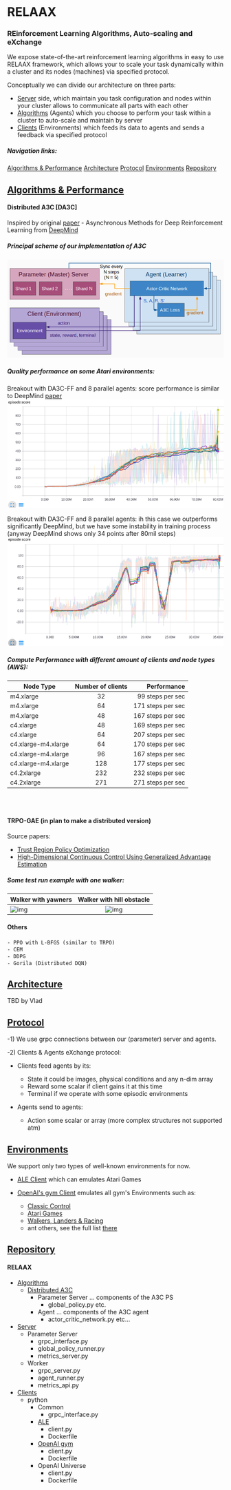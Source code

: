 # RELAAX
### REinforcement Learning Algorithms, Auto-scaling and eXchange

We expose state-of-the-art reinforcement learning algorithms in easy to use
RELAAX framework, which allows your to scale your task dynamically
within a cluster and its nodes (machines) via specified protocol.

Conceptually we can divide our architecture on three parts:

* [Server](/server) side, which maintain you task configuration and nodes
 within your cluster allows to communicate all parts with each other
* [Algorithms](/algos) (Agents) which you choose to perform your task
within a cluster to auto-scale and maintain by server
* [Clients](/clients) (Environments) which feeds its data to agents and
 sends a feedback via specified protocol
 
##### Navigation links:
[Algorithms & Performance](#algorithms--performance)
[Architecture](#architecture)
[Protocol](#protocol)
[Environments](#environments)
[Repository](#repository)

## [Algorithms & Performance](#relaax)

#### Distributed A3C [DA3C]
Inspired by original [paper](https://arxiv.org/abs/1602.01783) - Asynchronous Methods for Deep Reinforcement Learning from [DeepMind](https://deepmind.com/)

##### Principal scheme of our implementation of A3C
![img](resources/DA3C.png)

##### Quality performance on some Atari environments:
Breakout with DA3C-FF and 8 parallel agents: score performance is similar to DeepMind [paper](https://arxiv.org/pdf/1602.01783v2.pdf#19)
![img](resources/Breakout-8th-80mil.png "Breakout")

Breakout with DA3C-FF and 8 parallel agents: ih this case we outperforms significantly DeepMind, but
we have some instability in training process (anyway DeepMind shows only 34 points after 80mil steps)
![img](resources/Boxing-8th-35mil.png "Boxing")

##### Compute Performance with different amount of clients and node types (AWS):

| Node Type  | Number of clients | Performance       |
| ---------- |:-----------------:| -----------------:|
| m4.xlarge  |          32       | 99 steps per sec  |
| m4.xlarge  |          64       | 171 steps per sec |    
| m4.xlarge  |          48       | 167 steps per sec |
| c4.xlarge  |          48       | 169 steps per sec |
| c4.xlarge  |          64       | 207 steps per sec |
| c4.xlarge-m4.xlarge | 64       | 170 steps per sec |
| c4.xlarge-m4.xlarge | 96       | 167 steps per sec |
| c4.xlarge-m4.xlarge | 128      | 177 steps per sec |
| c4.2xlarge |          232      | 232 steps per sec |
| c4.2xlarge |          271      | 271 steps per sec |
<br><br>

#### TRPO-GAE (in plan to make a distributed version)
Source papers:
- [Trust Region Policy Optimization](https://arxiv.org/abs/1502.05477)
- [High-Dimensional Continuous Control Using Generalized Advantage Estimation](https://arxiv.org/abs/1506.02438)
    
##### Some test run example with one walker:

| Walker with yawners      | Walker with hill obstacle |
| -------------------------|:-------------------------:|
| ![img](resources/walker-1.gif) | ![img](resources/walker-2.gif) |

#### Others
    - PPO with L-BFGS (similar to TRPO)
    - CEM
    - DDPG
    - Gorila (Distributed DQN)

## [Architecture](#relaax)

TBD by Vlad

## [Protocol](#relaax)

-1) We use grpc connections between our (parameter) server and agents.

-2) Clients & Agents eXchange protocol:

* Clients feed agents by its:
    - State
    it could be images, physical conditions and any n-dim array 
    - Reward
    some scalar if client gains it at this time
    - Terminal
    if we operate with some episodic environments
 
* Agents send to agents:
    - Action
    some scalar or array (more complex structures not supported atm)

## [Environments](#relaax)
We support only two types of well-known environments for now.

- [ALE Client](/clients/rl-client-ale)
which can emulates Atari Games

- [OpenAI's gym Client](/clients/rl-client-gym)
emulates all gym's Environments such as:
    * [Classic Control](https://gym.openai.com/envs#classic_control)
    * [Atari Games](https://gym.openai.com/envs#atari)
    * [Walkers, Landers & Racing](https://gym.openai.com/envs##box2d)
    * ant others, see the full list [there](https://gym.openai.com/envs)
    
## [Repository](#relaax)
#### RELAAX
  - [Algorithms]()
    - [Distributed A3C]()
      - Parameter Server
        ... components of the A3C PS
        - global_policy.py 
        etc.
      - Agent
        ... components of the A3C agent
        - actor_critic_network.py
        etc...
  - [Server]()
    - Parameter Server
      - grpc_interface.py
      - global_policy_runner.py
      - metrics_server.py
    - Worker
      - grpc_server.py
      - agent_runner.py
      - metrics_api.py
  - [Clients]()
    - python
      - Common 
        - grpc_interface.py
      - [ALE]()
        - client.py
        - Dockerfile
      - [OpenAI gym]()
        - client.py
        - Dockerfile
      - OpenAI Universe
        - client.py
        - Dockerfile